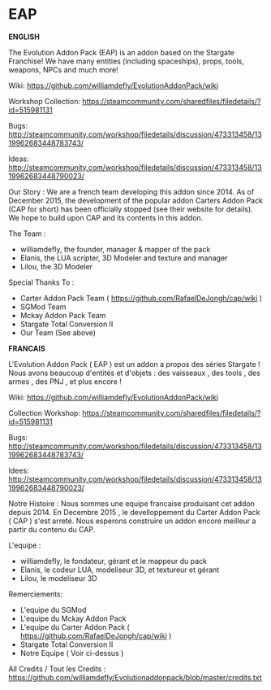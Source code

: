 # EAP

**ENGLISH** 

The Evolution Addon Pack (EAP) is an addon based on the Stargate Franchise! We have many entities (including spaceships), props, tools, weapons, NPCs and much more! 

Wiki: https://github.com/williamdefly/EvolutionAddonPack/wiki

Workshop Collection: https://steamcommunity.com/sharedfiles/filedetails/?id=515981131

Bugs: http://steamcommunity.com/workshop/filedetails/discussion/473313458/1319962683448783743/

Ideas: http://steamcommunity.com/workshop/filedetails/discussion/473313458/1319962683448790023/

Our Story : 
We are a french team developing this addon since 2014. 
As of December 2015, the development of the popular addon Carters Addon Pack (CAP for short) has been officially stopped (see their website for details). We hope to build upon CAP and its contents in this addon. 


The Team : 
- williamdefly, the founder, manager & mapper of the pack
- Elanis, the LUA scripter, 3D Modeler and texture and manager
- Lilou, the 3D Modeler


Special Thanks To : 
- Carter Addon Pack Team ( https://github.com/RafaelDeJongh/cap/wiki ) 
- SGMod Team 
- Mckay Addon Pack Team 
- Stargate Total Conversion II 
- Our Team (See above) 


**FRANCAIS**

L'Evolution Addon Pack ( EAP ) est un addon a propos des séries Stargate ! 
Nous avons beaucoup d'entités et d'objets : des vaisseaux , des tools , des armes , des PNJ , et plus encore ! 

Wiki: https://github.com/williamdefly/EvolutionAddonPack/wiki

Collection Workshop: https://steamcommunity.com/sharedfiles/filedetails/?id=515981131

Bugs: http://steamcommunity.com/workshop/filedetails/discussion/473313458/1319962683448783743/

Idees: http://steamcommunity.com/workshop/filedetails/discussion/473313458/1319962683448790023/

Notre Histoire : 
Nous sommes une equipe francaise produisant cet addon depuis 2014. 
En Decembre 2015 , le develloppement du Carter Addon Pack ( CAP ) s'est arreté. Nous esperons construire un addon encore meilleur a partir du contenu du CAP. 

L'equipe : 
- williamdefly, le fondateur, gérant et le mappeur du pack
- Elanis, le codeur LUA, modeliseur 3D, et textureur et gérant
- Lilou, le modeliseur 3D 


Remerciements: 
- L'equipe du SGMod 
- L'equipe du Mckay Addon Pack 
- L'equipe du Carter Addon Pack ( https://github.com/RafaelDeJongh/cap/wiki ) 
- Stargate Total Conversion II 
- Notre Equipe ( Voir ci-dessus )

All Credits / Tout les Credits : https://github.com/williamdefly/Evolutionaddonpack/blob/master/credits.txt
